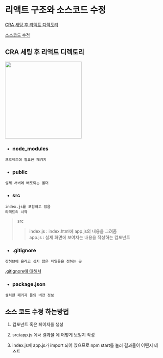 # 리액트 구조와 소스코드 수정

[CRA 새탕 후 리액트 디렉토리](#cra-세팅-후-리액트-디렉토리)

[소스코드 수정](#소스-코드-수정-하는방법)

## CRA 세팅 후 리액트 디렉토리

<img src = "/Users/yuseunghwan/Desktop/TIL/images/리액트 디렉토리 구조.jpg" width = "250px" height = "250px">

- ### node_modules

```
프로젝트에 필요한 패키지
```

- ### public

```
실제 서버에 배포되는 폴더
```

- ### src

```
index.js를 포함하고 있음
리액트의 시작
```

> src
>
> > index.js : index.html에 app.js의 내용을 그려줌  
> > app.js : 실제 화면에 보여지는 내용을 작성하는 컴포넌트

- ### .gitignore

```
깃허브에 올리고 싶지 않은 파일들을 정하는 곳
```

[.gitignore에 대해서](/GitHub/Git%EC%82%AC%EC%9A%A9%EB%B2%95/gitignore.md)

- ### package.json

```
설치한 패키지 들의 버전 정보
```

## 소스 코드 수정 하는방법

1. 컴포넌트 혹은 페이지를 생성

2. src/app.js 에서 결과물 에 어떻게 보일지 작성

3. index.js에 app.js가 import 되어 있으므로 npm start를 눌러 결과물이 어떤지 테스트
